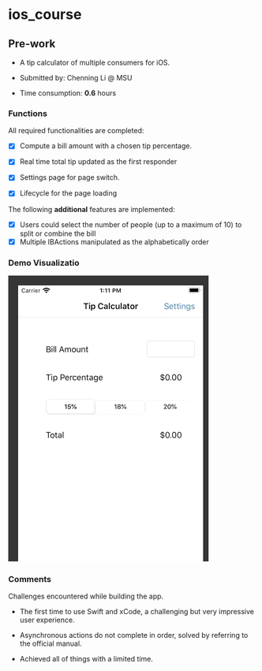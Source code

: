 # ios_course

## Pre-work

- A tip calculator of multiple consumers for iOS.

- Submitted by: Chenning Li @ MSU

- Time consumption: **0.6** hours

### Functions

All required functionalities are completed:

* [X] Compute a bill amount with a chosen tip percentage.
* [X] Real time total tip updated as the first responder
* [X] Settings page for page switch.
* [X] Lifecycle for the page loading


The following **additional** features are implemented:

- [X] Users could select the number of people (up to a maximum of 10) to split or combine the bill
- [X] Multiple IBActions manipulated as the alphabetically order

### Demo Visualizatio


![Demo Visualization](https://github.com/liecn/ios_course/blob/master/preWork/demo.gif)


### Comments

Challenges encountered while building the app.

* The first time to use Swift and xCode, a challenging but very impressive user experience.

* Asynchronous actions do not complete in order, solved by referring to the official manual.

* Achieved all of things with a limited time.
